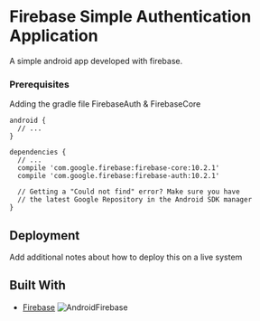 # Firebase Simple Authentication Application

A simple android app developed with firebase.

### Prerequisites

Adding the gradle file FirebaseAuth & FirebaseCore

```
android {
  // ...
}

dependencies {
  // ...
  compile 'com.google.firebase:firebase-core:10.2.1'
  compile 'com.google.firebase:firebase-auth:10.2.1'
  
  // Getting a "Could not find" error? Make sure you have
  // the latest Google Repository in the Android SDK manager
}
```

## Deployment

Add additional notes about how to deploy this on a live system

## Built With

* [Firebase](https://firebase.google.com/) ![AndroidFirebase](http://devdeeds.com/wp-content/uploads/2016/07/firebase_header_image.png)

